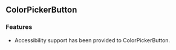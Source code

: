 ## ColorPickerButton
  
### Features

* Accessibility support has been provided to ColorPickerButton.
